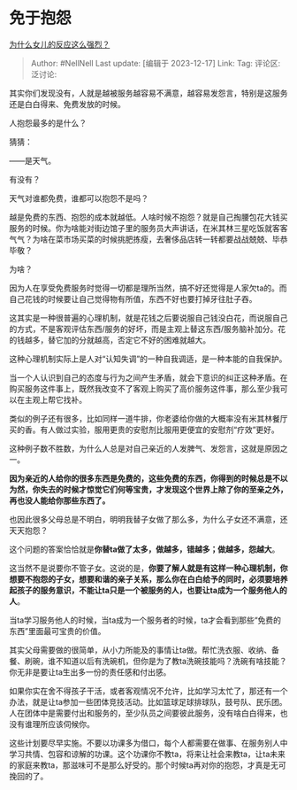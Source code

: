 # 免于抱怨
[为什么女儿的反应这么强烈？](https://www.zhihu.com/question/633364716/answer/3328576492)

> Author: #NellNell
> Last update: [编辑于 2023-12-17]
> Link:
> Tag:
> 评论区:
> 泛讨论:

其实你们发现没有，人就是越被服务越容易不满意，越容易发怨言，特别是这服务还是白白得来、免费发放的时候。

人抱怨最多的是什么？

猜猜：

——是天气。

有没有？

天气对谁都免费，谁都可以抱怨不是吗？

越是免费的东西、抱怨的成本就越低。人啥时候不抱怨？就是自己掏腰包花大钱买服务的时候。你为啥能对街边馆子里的服务员大声讲话，在米其林三星吃饭就客客气气？为啥在菜市场买菜的时候挑肥拣瘦，去奢侈品店转一转都要战战兢兢、毕恭毕敬？

为啥？

因为人在享受免费服务时觉得一切都是理所当然，搞不好还觉得是人家欠ta的。而自己花钱的时候要让自己觉得物有所值，东西不好也要打掉牙往肚子吞。

这其实是一种很普遍的心理机制，就是花钱之后要说服自己钱没白花，而说服自己的方式，不是客观评估东西/服务的好坏，而是主观上替这东西/服务脑补加分。花的钱越多，替它加的分就越高，否定它不好的困难就越大。

这种心理机制实际上是人对“认知失调”的一种自我调适，是一种本能的自我保护。

当一个人认识到自己的态度与行为之间产生矛盾，就会下意识的纠正这种矛盾。在购买服务这件事上，既然我改变不了客观上购买了高价服务这件事，那么至少我可以在主观上帮它找补。

类似的例子还有很多，比如同样一道牛排，你老婆给你做的大概率没有米其林餐厅买的香。有人做过实验，服用更贵的安慰剂比服用更便宜的安慰剂“疗效”更好。

这种例子数不胜数，为什么人总是对自己亲近的人发脾气、发怨言，这就是原因之一。

**因为亲近的人给你的很多东西是免费的，这些免费的东西，你得到的时候总是不以为然，你失去的时候才惊觉它们何等宝贵，才发现这个世界上除了你的至亲之外，再也没人能给你那些东西了。**

也因此很多父母总是不明白，明明我替子女做了那么多，为什么子女还不满意，还天天抱怨？

这个问题的答案恰恰就是**你替ta做了太多，做越多，错越多；做越多，怨越大**。

这当然不是说要你不管子女。这说的是，**你要了解人就是有这样一种心理机制，你想要不抱怨的子女，想要和谐的亲子关系，那么你在白白给予的同时，必须要培养起孩子的服务意识，不能让ta只是一个被服务的人，也要让ta成为一个服务他人的人**。

当ta学习服务他人的时候，当ta成为一个服务者的时候，ta才会看到那些“免费的东西”里面最可宝贵的价值。

其实父母需要做的很简单，从小力所能及的事情让ta做。帮忙洗衣服、收纳、备餐、刷碗，谁不知道以后有洗碗机，但你是为了教ta洗碗技能吗？洗碗有啥技能？你无非是要让ta生出多一份的责任感和付出感。

如果你实在舍不得孩子干活，或者客观情况不允许，比如学习太忙了，那还有一个办法，就是让ta参加一些团体竞技活动。比如篮球足球排球队，鼓号队、民乐团。人在团体中是需要付出和服务的，至少队员之间要彼此服务，没有啥白白得来，也没有谁理所应该伺候你。

这些计划要尽早实施。不要以功课多为借口，每个人都需要在做事、在服务别人中学习共情、包容和谅解的功课。这个功课你不教ta，将来让社会来教ta，让ta未来的家庭来教ta，那滋味可不是那么好受的。那个时候ta再对你的抱怨，才真是无可挽回的了。
